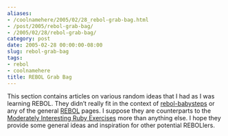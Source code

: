 ```yaml
---
aliases:
- /coolnamehere/2005/02/28_rebol-grab-bag.html
- /post/2005/rebol-grab-bag/
- /2005/02/28/rebol-grab-bag/
category: post
date: 2005-02-28 00:00:00-08:00
slug: rebol-grab-bag
tags:
- rebol
- coolnamehere
title: REBOL Grab Bag
---
```


This section contains articles on various random ideas that I had as I was learning REBOL.
They didn’t really fit in the context of [rebol-babysteps](../../2004/12/rebol-babysteps.md) or any of the general [REBOL](../../../card/REBOL.md) pages. I suppose they are counterparts to the [Moderately Interesting Ruby Exercises](../../2004/09/the-mires.md) more than anything else. I hope they provide some general ideas and inspiration for other potential REBOLlers.
